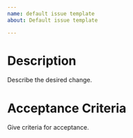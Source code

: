 ```yaml
---
name: default issue template
about: Default issue template

---
```

# Description
Describe the desired change.

# Acceptance Criteria
Give criteria for acceptance.
